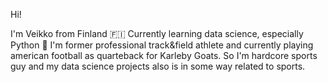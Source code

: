 Hi!

I'm Veikko from Finland 🇫🇮
Currently learning data science, especially Python 🐍
I'm former professional track&field athlete and currently playing american football as quarteback for Karleby Goats. 
So I'm hardcore sports guy and my data science projects also is in some way related to sports. 
